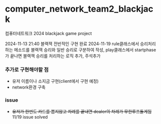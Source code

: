 # computer_network_team2_blackjack

컴퓨터네트워크 2024
blackjack game project

2024-11-13 21:40 블랙잭 전반적인 구현 완료
2024-11-19 rule클래스에서 승리처리하는 메소드를 블랙잭 승리와 일반 승리로 구분하여 작성, play클래스에서 startphase가 끝나면 블랙잭 승리를 처리하는 로직 추가, 주석추가
### 추가로 구현해야할 점

- 유저 이름이나 소지금 구현(client에서 구현 예정)
- network환경 구축

### issue
- ~~유저가 한번도 카드를 뽑지않고 차례를 끝내면 dealer의 차례가 무한루프돌게됨~~ 11/19 issue solved
